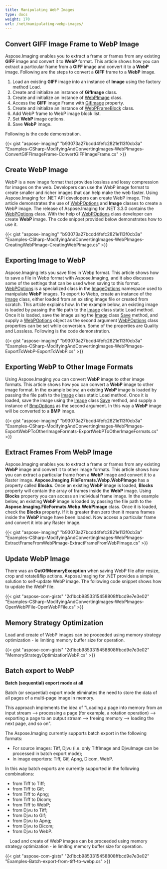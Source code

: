 ```yaml
---
title: Manipulating WebP Images
type: docs
weight: 170
url: /net/manipulating-webp-images/
---
```


## **Convert GIFF Image Frame to WebP Image**
Aspose.Imaging enables you to extract a frame or frames from any existing **GIFF** image and convert it to **WebP** format. This article shows how you can extract a particular frame from a **GIFF** image and convert it to a **WebP** image. Following are the steps to convert a **GIFF** frame to a **WebP** image.

1. Load an existing **GIFF** image into an instance of **Image** using the factory method Load.
1. Create and initialize an instance of **GifImage** class.
1. Create and initialize an instance of [WebPImage](https://reference.aspose.com/imaging/net/aspose.imaging.fileformats.webp/webpimage) class.
1. Access the **GIFF** image Frame with [GifImage](https://reference.aspose.com/imaging/net/aspose.imaging.fileformats.gif/gifimage) property.
1. Create and initialize an instance of [WebPFrameBlock](https://reference.aspose.com/imaging/net/aspose.imaging.fileformats.webp/webpframeblock) class.
1. Add WebP frame to WebP image block list.
1. Set **WebP** image options.
1. Save **WebP** image.

Following is the code demonstration.

{{< gist "aspose-imaging" "b93073a27bcdd4fefc2821e113f0cb3a" "Examples-CSharp-ModifyingAndConvertingImages-WebPImages-ConvertGIFFImageFrame-ConvertGIFFImageFrame.cs" >}}


## **Create WebP Image**
WebP is a new image format that provides lossless and lossy compression for images on the web. Developers can use the WebP image format to create smaller and richer images that can help make the web faster. Using Aspose.Imaging for .NET API developers can create WebP image. This article demonstrates the use of [WebPOptions](https://reference.aspose.com/imaging/net/aspose.imaging.imageoptions/webpoptions) and **Image** classes to create a WebP image. The release of Aspose.Imaging for .NET 3.3.0 contains the [WebPOptions](https://reference.aspose.com/imaging/net/aspose.imaging.imageoptions/webpoptions) class. With the help of [WebPOptions](https://reference.aspose.com/imaging/net/aspose.imaging.imageoptions/webpoptions) class developer can create **WebP** image. The code snippet provided below demonstrates how to use it.

{{< gist "aspose-imaging" "b93073a27bcdd4fefc2821e113f0cb3a" "Examples-CSharp-ModifyingAndConvertingImages-WebPImages-CreatingWebPImage-CreatingWebPImage.cs" >}}


## **Exporting Image to WebP**
Aspose.Imaging lets you save files in Webp format. This article shows how to save a file in Webp format with Aspose.Imaging, and it also discusses some of the settings that can be used when saving to this format. [WebPOptions](https://reference.aspose.com/imaging/net/aspose.imaging.imageoptions/webpoptions) is a specialized class in the [ImageOptions](https://reference.aspose.com/imaging/net/aspose.imaging/imageoptionsbase) namespace used to manipulate **WebP** images. To export to Webp, create an instance of the [Image](http://www.aspose.com/api/net/imaging/aspose.imaging/image) class, either loaded from an existing image file or created from scratch. This article explains how. In the example below, an existing image is loaded by passing the file path to the [Image](http://www.aspose.com/api/net/imaging/aspose.imaging/image) class static Load method. Once it is loaded, save the image using the [Image](http://www.aspose.com/api/net/imaging/aspose.imaging/image) class [Save](https://reference.aspose.com/imaging/net/aspose.imaging/image/methods/save/index) method, and supply a [WebPOptions](https://reference.aspose.com/imaging/net/aspose.imaging.imageoptions/webpoptions) object as the second argument [WebPOptions](https://reference.aspose.com/imaging/net/aspose.imaging.imageoptions/webpoptions) class properties can be set while conversion. Some of the properties are Quality and Lossless. Following is the code demonstration.

{{< gist "aspose-imaging" "b93073a27bcdd4fefc2821e113f0cb3a" "Examples-CSharp-ModifyingAndConvertingImages-WebPImages-ExportToWebP-ExportToWebP.cs" >}}


## **Exporting WebP to Other Image Formats**
Using Aspose.Imaging you can convert **WebP** image to other image formats. This article shows how you can convert a **WebP** image to other image format. In the example below, an existing **WebP** image is loaded by passing the file path to the [Image](http://www.aspose.com/api/net/imaging/aspose.imaging/image) class static Load method. Once it is loaded, save the image using the [Image](http://www.aspose.com/api/net/imaging/aspose.imaging/image) class [Save](https://reference.aspose.com/imaging/net/aspose.imaging/image/methods/save/index) method, and supply a instance of [BmpOptions]() as the second argument. In this way a **WebP** image will be converted to a **BMP** image.

{{< gist "aspose-imaging" "b93073a27bcdd4fefc2821e113f0cb3a" "Examples-CSharp-ModifyingAndConvertingImages-WebPImages-ExportWebPToOtherImageFormats-ExportWebPToOtherImageFormats.cs" >}}


## **Extract Frames From WebP Image**
Aspose.Imaging enables you to extract a frame or frames from any existing **WebP** image and convert it to other image formats. This article shows how you can extract a particular frame from a **WebP** image and convert it to a Raster image. **Aspose.Imaging.FileFormats.Webp.WebPImage** has a property called **Blocks**. Once an existing **WebP** image is loaded, **Blocks** property will contain the array of frames inside the **WebP** image. Using **Blocks** property you can access an individual frame image. In the example below, an existing **WebP** image is loaded by passing the file path to the **Aspose.Imaging.FileFormats.Webp.WebPImage** class. Once it is loaded, check the **Blocks** property. If it is greater then zero then it means frames inside the **WebP** image have been loaded. Now access a particular frame and convert it into any Raster Image.

{{< gist "aspose-imaging" "b93073a27bcdd4fefc2821e113f0cb3a" "Examples-CSharp-ModifyingAndConvertingImages-WebPImages-ExtractFrameFromWebPImage-ExtractFrameFromWebPImage.cs" >}}
## **Update WebP Image**
There was an **OutOfMemoryException** when saving WebP file after resize, crop and rotate&flip actions. Aspose.Imaging for .NET provides a simple solution to self-update WebP image. The following code snippet shows how to update the WebP file.

{{< gist "aspose-com-gists" "2d1bcb9853315458808ffbcd9e7e3e02" "Examples-CSharp-ModifyingAndConvertingImages-WebPImages-OpenWebPFile-OpenWebPFile.cs" >}}
## **Memory Strategy Optimization**
Load and create of WebP images can be proceeded using memory strategy optimization - ie limiting memory buffer size for operation.

{{< gist "aspose-com-gists" "2d1bcb9853315458808ffbcd9e7e3e02" "MemoryStrategyOptimizationWebP.cs" >}}
## **Batch export to WebP**
**Batch (sequential) export mode at all**

Batch (or sequential) export mode eliminates the need to store the data of all pages of a multi-page image in memory.

This approach implements the idea of "Loading a page into memory from an input stream --> processing a page (for example, a rotation operation) --> exporting a page to an output stream --> freeing memory --> loading the next page, and so on".

The Aspose.Imaging currently supports batch export in the following formats:

- For source images: Tiff, Djvu (i.e. only TiffImage and DjvuImage can be processed in batch export mode);
- In image exporters: Tiff, Gif, Apng, Dicom, WebP.

In this way batch exports are currently supported in the following combinations:

- from Tiff to Tiff;
- from Tiff to Gif;
- from Tiff to Apng;
- from Tiff to Dicom;
- from Tiff to WebP;
- from Djvu to Tiff;
- from Djvu to Gif;
- from Djvu to Apng;
- from Djvu to Dicom;
- from Djvu to WebP.

`  `Load and create of WebP images can be proceeded using memory strategy optimization - ie limiting memory buffer size for operation.

{{< gist "aspose-com-gists" "2d1bcb9853315458808ffbcd9e7e3e02" "Examples-Batch-export-from-tiff-to-webp.cs" >}}
